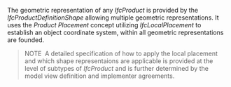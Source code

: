 The geometric representation of any _IfcProduct_ is provided by the _IfcProductDefinitionShape_ allowing multiple geometric representations. It uses the _Product Placement_ concept utilizing _IfcLocalPlacement_ to establish an object coordinate system, within all geometric representations are founded.

> NOTE&nbsp; A detailed specification of how to apply the local placement and which shape representaions are applicable is provided at the level of subtypes of _IfcProduct_ and is further determined by the model view definition and implementer agreements.